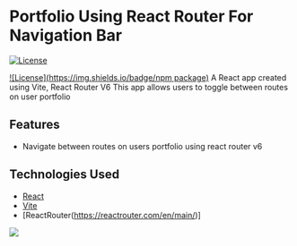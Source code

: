 # Portfolio Using React Router For Navigation Bar 


[![License](https://img.shields.io/badge/License-MIT-blue.svg)](https://github.com/git/git-scm.com/blob/main/MIT-LICENSE.txt)

[![License](https://img.shields.io/badge/npm package)](https://www.npmjs.com/package/react-router-dom)
A React app created using Vite, React Router V6 
This app allows users to toggle between routes on user portfolio
## Features

- Navigate between routes on users portfolio using react router v6
  

## Technologies Used

- [React](https://reactjs.org/)
- [Vite](https://vitejs.dev/)
- [ReactRouter(https://reactrouter.com/en/main/)]


[![](https://user-images.githubusercontent.com/64159001/233793721-a3b4fd57-ebc2-4e99-befe-b3a016d6f560.png)](https://kpu8nz-5173.csb.app/)


